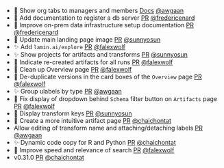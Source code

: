 - 🚸 Show org tabs to managers and members [Docs](https://docs.lamin.ai/access#roles) [@awgaan](https://github.com/awgaan)
- 📝 Add documentation to register a db server [PR](https://github.com/laminlabs/laminhub-public/pull/50) [@fredericenard](https://github.com/fredericenard)
- 📝 Improve on-prem data infrastructure setup documentation [PR](https://github.com/laminlabs/laminhub-public/pull/49) [@fredericenard](https://github.com/fredericenard)
- 💄 Update main landing page image [PR](https://github.com/laminlabs/laminhub-public/pull/44) [@sunnyosun](https://github.com/sunnyosun)
- ✨ Add `lamin.ai/explore` [PR](https://github.com/laminlabs/laminhub-public/pull/43) [@falexwolf](https://github.com/falexwolf)
- ✨ Show projects for artifacts and transforms [PR](https://github.com/laminlabs/laminhub-public/pull/41) [@sunnyosun](https://github.com/sunnyosun)
- 🚸 Indicate re-created artifacts for all runs [PR](https://github.com/laminlabs/laminhub-public/pull/40) [@falexwolf](https://github.com/falexwolf)
- 💄 Clean up Overview page [PR](https://github.com/laminlabs/laminhub-public/pull/39) [@falexwolf](https://github.com/falexwolf)
- 🚸 De-duplicate versions in the card boxes of the `Overview` page [PR](https://github.com/laminlabs/laminhub-public/pull/38) [@falexwolf](https://github.com/falexwolf)
- ✨ Group ulabels by type [PR](https://github.com/laminlabs/laminhub-public/pull/37) [@awgaan](https://github.com/awgaan)
- 🐛 Fix display of dropdown behind `Schema` filter button on `Artifacts` page [PR](https://github.com/laminlabs/laminhub-public/pull/36) [@falexwolf](https://github.com/falexwolf)
- 💄 Display transform keys [PR](https://github.com/laminlabs/laminhub-public/pull/34) [@sunnyosun](https://github.com/sunnyosun)
- 💄 Create a more intuitive artifact page [PR](https://github.com/laminlabs/laminhub-public/pull/31) [@chaichontat](https://github.com/chaichontat)
- Allow editing of transform name and attaching/detaching labels [PR](https://github.com/laminlabs/laminhub-public/pull/30) [@awgaan](https://github.com/awgaan)
- ✨ Dynamic code copy for R and Python [PR](https://github.com/laminlabs/laminhub-public/pull/27) [@chaichontat](https://github.com/chaichontat)
- 🚸 Improve speed and relevance of search [PR](https://github.com/laminlabs/laminhub-public/pull/26) [@falexwolf](https://github.com/falexwolf)
- v0.31.0 [PR](https://github.com/laminlabs/laminhub-public/pull/25) [@chaichontat](https://github.com/chaichontat)
